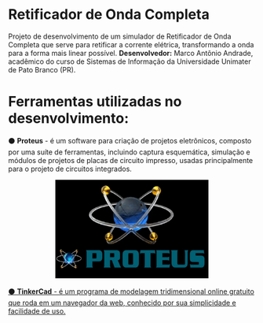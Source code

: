 # Retificador de Onda Completa 
Projeto de desenvolvimento de um simulador de Retificador de Onda Completa que serve para retificar a corrente elétrica, transformando a onda para a forma mais linear possível. **Desenvolvedor:** Marco Antônio Andrade, acadêmico do curso de Sistemas de Informação da Universidade Unimater de Pato Branco (PR).


# Ferramentas utilizadas no desenvolvimento:
:black_circle: **Proteus** - é um software para criação de projetos eletrônicos, composto por uma suíte de ferramentas, incluindo captura esquemática, simulação e módulos de projetos de placas de circuito impresso, usadas principalmente para o projeto de circuitos integrados.
<div align=center>
<a href="https://github.com/MarcoAndradee">
<img height="200em" src="./assets/img/proteus.png">
</div>

:black_circle: **TinkerCad** - é um programa de modelagem tridimensional online gratuito que roda em um navegador da web, conhecido por sua simplicidade e facilidade de uso.
<div align=center>
<a href="https://github.com/MarcoAndradee">
<img height="200em" src="">
</div>
